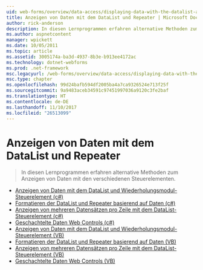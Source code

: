 ```yaml
---
uid: web-forms/overview/data-access/displaying-data-with-the-datalist-and-repeater/index
title: Anzeigen von Daten mit dem DataList und Repeater | Microsoft Docs
author: rick-anderson
description: In diesen Lernprogrammen erfahren alternative Methoden zum Anzeigen von Daten mit den verschiedenen Steuerelementen.
ms.author: aspnetcontent
manager: wpickett
ms.date: 10/05/2011
ms.topic: article
ms.assetid: 3005174a-ba3d-4937-8b3e-b913ee4172ac
ms.technology: dotnet-webforms
ms.prod: .net-framework
msc.legacyurl: /web-forms/overview/data-access/displaying-data-with-the-datalist-and-repeater
msc.type: chapter
ms.openlocfilehash: 99d24bafb594df2005ba4a7ca9326524e713f25f
ms.sourcegitcommit: 9a9483aceb34591c97451997036a9120c3fe2baf
ms.translationtype: HT
ms.contentlocale: de-DE
ms.lasthandoff: 11/10/2017
ms.locfileid: "26513099"
---
```

<a name="displaying-data-with-the-datalist-and-repeater"></a>Anzeigen von Daten mit dem DataList und Repeater
====================
> In diesen Lernprogrammen erfahren alternative Methoden zum Anzeigen von Daten mit den verschiedenen Steuerelementen.


- [Anzeigen von Daten mit dem DataList und Wiederholungsmodul-Steuerelement (c#)](displaying-data-with-the-datalist-and-repeater-controls-cs.md)
- [Formatieren der DataList und Repeater basierend auf Daten (c#)](formatting-the-datalist-and-repeater-based-upon-data-cs.md)
- [Anzeigen von mehreren Datensätzen pro Zeile mit dem DataList-Steuerelement (c#)](showing-multiple-records-per-row-with-the-datalist-control-cs.md)
- [Geschachtelte Daten Web Controls (c#)](nested-data-web-controls-cs.md)
- [Anzeigen von Daten mit dem DataList und Wiederholungsmodul-Steuerelement (VB)](displaying-data-with-the-datalist-and-repeater-controls-vb.md)
- [Formatieren der DataList und Repeater basierend auf Daten (VB)](formatting-the-datalist-and-repeater-based-upon-data-vb.md)
- [Anzeigen von mehreren Datensätzen pro Zeile mit dem DataList-Steuerelement (VB)](showing-multiple-records-per-row-with-the-datalist-control-vb.md)
- [Geschachtelte Daten Web Controls (VB)](nested-data-web-controls-vb.md)
